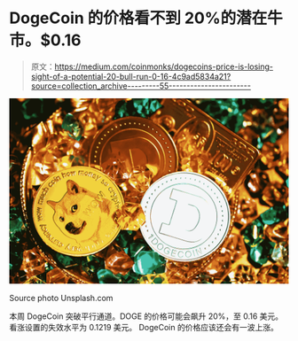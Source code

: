 # DogeCoin 的价格看不到 20%的潜在牛市。$0.16

> 原文：<https://medium.com/coinmonks/dogecoins-price-is-losing-sight-of-a-potential-20-bull-run-0-16-4c9ad5834a21?source=collection_archive---------55----------------------->

![](img/127e1ce48f1d1aa3ad605eb9238b570b.png)

Source photo Unsplash.com

本周 DogeCoin 突破平行通道。DOGE 的价格可能会飙升 20%，至 0.16 美元。
看涨设置的失效水平为 0.1219 美元。
DogeCoin 的价格应该还会有一波上涨。